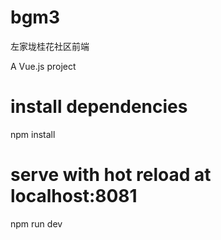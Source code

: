 # bgm3
左家垅桂花社区前端

A Vue.js project

# install dependencies
npm install

# serve with hot reload at localhost:8081
npm run dev
